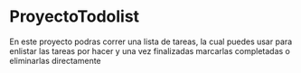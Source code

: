 # ProyectoTodolist
En este proyecto podras correr una lista de tareas, la cual puedes usar para enlistar las tareas por hacer y una vez finalizadas marcarlas completadas o eliminarlas directamente
